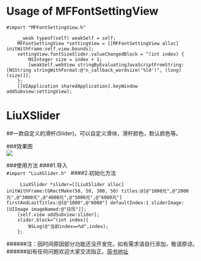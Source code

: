 # Usage of MFFontSettingView <br>
```#import "MFFontSettingView.h" ```
```
    __weak typeof(self) weakSelf = self;
    MFFontSettingView *settingView = [[MFFontSettingView alloc] initWithFrame:self.view.bounds];
    settingView.fontSizeSlider.valueChangedBlock = ^(int index) {
        NSInteger size = index + 1;
        [weakSelf.webView stringByEvaluatingJavaScriptFromString:[NSString stringWithFormat:@"n_callback_wordsize('%ld')", (long)(size)]];
    };
    [[UIApplication sharedApplication].keyWindow addSubview:settingView];
```




# LiuXSlider
##一款自定义的滑杆(Slider)。可以自定义滑块，滑杆颜色，默认颜色等。<br>

###效果图<br>
![](http://i4.tietuku.cn/06bd67cb2b5e8c2b.gif)  

###使用方法
####1.导入<br>
```#import "LiuXSlider.h" ```
####2.初始化方法<br>
```
     LiuXSlider *slider=[[LiuXSlider alloc] initWithFrame:CGRectMake(50, 50, 300, 50) titles:@[@"1000元",@"2000元",@"3000元",@"4000元",@"5000元",@"6000元"] firstAndLastTitles:@[@"1000",@"6000"] defaultIndex:1 sliderImage:[UIImage imageNamed:@"日历"]];
    [self.view addSubview:slider];
    slider.block=^(int index){
        NSLog(@"当前index==%d",index);
    };

```

######注：因时间原因部分功能还没开发完，如有需求请自行添加，敬请原谅。
######如有任何问题欢迎大家交流指正。[简书地址](http://www.jianshu.com/p/8a36c7c9a025)
